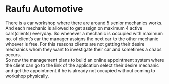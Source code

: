 # Raufu Automotive

There is a car workshop where there are around 5 senior mechanics works. And each mechanic
is allowed to get assign on maximum 4 active cars(clients) everyday. So whenever a mechanic is
occupied with maximum no. of client’s car the manager assigns the next car to the other
mechanic whoever is free. For this reasons clients are not getting their desire mechanics whom
they want to investigate their car and sometimes a chaos occurs.
<br />
So now the management plans to build an online appointment system where the client can go
to the link of the application select their desire mechanic and get the appointment if he is
already not occupied without coming to workshop physically.
